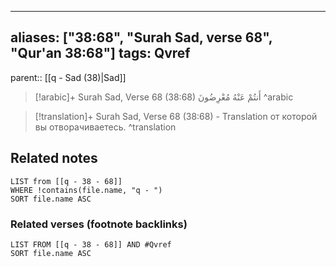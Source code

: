 
---
aliases: ["38:68", "Surah Sad, verse 68", "Qur'an 38:68"]
tags: Qvref
---

parent:: [[q - Sad (38)|Sad]]

> [!arabic]+ Surah Sad, Verse 68 (38:68)
> <span class="quran-arabic">أَنتُمْ عَنْهُ مُعْرِضُونَ</span>
^arabic

> [!translation]+ Surah Sad, Verse 68 (38:68) - Translation
> от которой вы отворачиваетесь.
^translation



## Related notes
```dataview
LIST from [[q - 38 - 68]]
WHERE !contains(file.name, "q - ")
SORT file.name ASC
```

### Related verses (footnote backlinks)
```dataview
LIST FROM [[q - 38 - 68]] AND #Qvref
SORT file.name ASC
```

